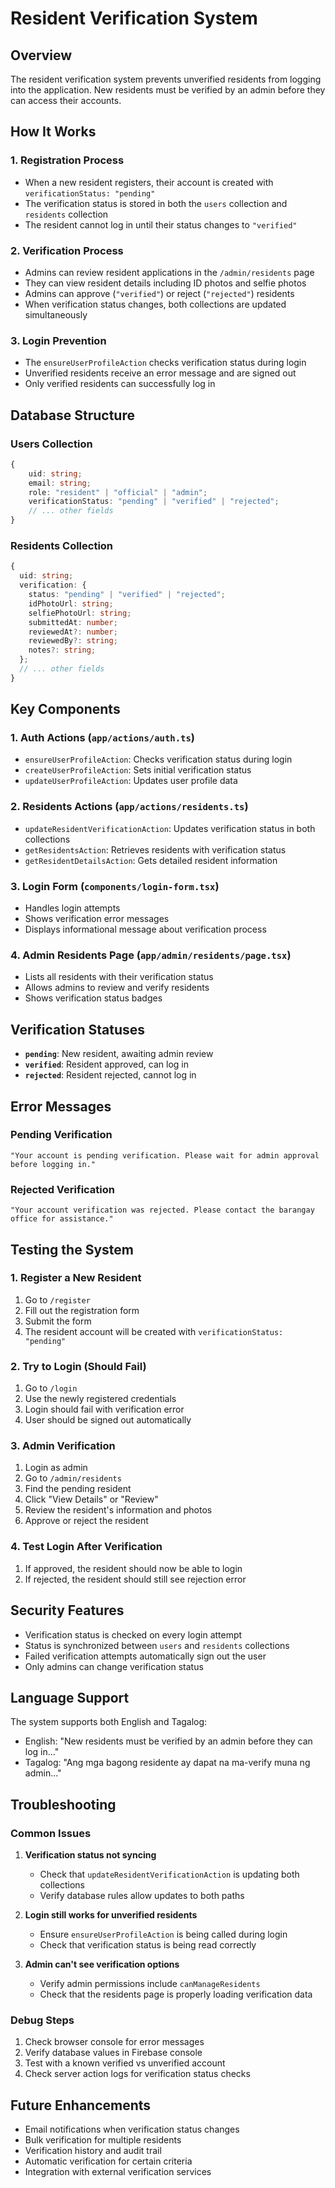 # Resident Verification System

## Overview

The resident verification system prevents unverified residents from logging into the application. New residents must be verified by an admin before they can access their accounts.

## How It Works

### 1. Registration Process

- When a new resident registers, their account is created with `verificationStatus: "pending"`
- The verification status is stored in both the `users` collection and `residents` collection
- The resident cannot log in until their status changes to `"verified"`

### 2. Verification Process

- Admins can review resident applications in the `/admin/residents` page
- They can view resident details including ID photos and selfie photos
- Admins can approve (`"verified"`) or reject (`"rejected"`) residents
- When verification status changes, both collections are updated simultaneously

### 3. Login Prevention

- The `ensureUserProfileAction` checks verification status during login
- Unverified residents receive an error message and are signed out
- Only verified residents can successfully log in

## Database Structure

### Users Collection

```typescript
{
	uid: string;
	email: string;
	role: "resident" | "official" | "admin";
	verificationStatus: "pending" | "verified" | "rejected";
	// ... other fields
}
```

### Residents Collection

```typescript
{
  uid: string;
  verification: {
    status: "pending" | "verified" | "rejected";
    idPhotoUrl: string;
    selfiePhotoUrl: string;
    submittedAt: number;
    reviewedAt?: number;
    reviewedBy?: string;
    notes?: string;
  };
  // ... other fields
}
```

## Key Components

### 1. Auth Actions (`app/actions/auth.ts`)

- `ensureUserProfileAction`: Checks verification status during login
- `createUserProfileAction`: Sets initial verification status
- `updateUserProfileAction`: Updates user profile data

### 2. Residents Actions (`app/actions/residents.ts`)

- `updateResidentVerificationAction`: Updates verification status in both collections
- `getResidentsAction`: Retrieves residents with verification status
- `getResidentDetailsAction`: Gets detailed resident information

### 3. Login Form (`components/login-form.tsx`)

- Handles login attempts
- Shows verification error messages
- Displays informational message about verification process

### 4. Admin Residents Page (`app/admin/residents/page.tsx`)

- Lists all residents with their verification status
- Allows admins to review and verify residents
- Shows verification status badges

## Verification Statuses

- **`pending`**: New resident, awaiting admin review
- **`verified`**: Resident approved, can log in
- **`rejected`**: Resident rejected, cannot log in

## Error Messages

### Pending Verification

```
"Your account is pending verification. Please wait for admin approval before logging in."
```

### Rejected Verification

```
"Your account verification was rejected. Please contact the barangay office for assistance."
```

## Testing the System

### 1. Register a New Resident

1. Go to `/register`
2. Fill out the registration form
3. Submit the form
4. The resident account will be created with `verificationStatus: "pending"`

### 2. Try to Login (Should Fail)

1. Go to `/login`
2. Use the newly registered credentials
3. Login should fail with verification error
4. User should be signed out automatically

### 3. Admin Verification

1. Login as admin
2. Go to `/admin/residents`
3. Find the pending resident
4. Click "View Details" or "Review"
5. Review the resident's information and photos
6. Approve or reject the resident

### 4. Test Login After Verification

1. If approved, the resident should now be able to login
2. If rejected, the resident should still see rejection error

## Security Features

- Verification status is checked on every login attempt
- Status is synchronized between `users` and `residents` collections
- Failed verification attempts automatically sign out the user
- Only admins can change verification status

## Language Support

The system supports both English and Tagalog:

- English: "New residents must be verified by an admin before they can log in..."
- Tagalog: "Ang mga bagong residente ay dapat na ma-verify muna ng admin..."

## Troubleshooting

### Common Issues

1. **Verification status not syncing**

   - Check that `updateResidentVerificationAction` is updating both collections
   - Verify database rules allow updates to both paths

2. **Login still works for unverified residents**

   - Ensure `ensureUserProfileAction` is being called during login
   - Check that verification status is being read correctly

3. **Admin can't see verification options**
   - Verify admin permissions include `canManageResidents`
   - Check that the residents page is properly loading verification data

### Debug Steps

1. Check browser console for error messages
2. Verify database values in Firebase console
3. Test with a known verified vs unverified account
4. Check server action logs for verification status checks

## Future Enhancements

- Email notifications when verification status changes
- Bulk verification for multiple residents
- Verification history and audit trail
- Automatic verification for certain criteria
- Integration with external verification services
